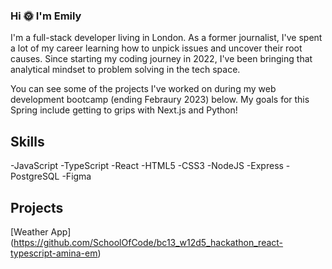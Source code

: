 ### Hi 🌞 I'm Emily 

I'm a full-stack developer living in London. As a former journalist, I've spent a lot of my career learning how to unpick issues and uncover their root causes. Since starting my coding journey in 2022, I've been bringing that analytical mindset to problem solving in the tech space. 

You can see some of the projects I've worked on during my web development bootcamp (ending Febraury 2023) below. My goals for this Spring include getting to grips with Next.js and Python!

## Skills

-JavaScript -TypeScript -React -HTML5 -CSS3 -NodeJS -Express -PostgreSQL -Figma

## Projects

[Weather App] (https://github.com/SchoolOfCode/bc13_w12d5_hackathon_react-typescript-amina-em)


